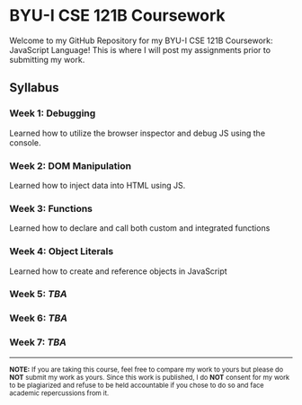 # BYU-I CSE 121B Coursework

Welcome to my GitHub Repository for my BYU-I CSE 121B Coursework: JavaScript Language! This is where I will post my assignments prior to submitting my work.

## Syllabus

### Week 1: Debugging

Learned how to utilize the browser inspector and debug JS using the console.

### Week 2: DOM Manipulation

Learned how to inject data into HTML using JS.

### Week 3: Functions

Learned how to declare and call both custom and integrated functions

### Week 4: Object Literals

Learned how to create and reference objects in JavaScript

### Week 5: *TBA*

### Week 6: *TBA*

### Week 7: *TBA*

---
<sub>**NOTE:** If you are taking this course, feel free to compare my work to yours but please do **NOT** submit my work as yours. Since this work is published, I do **NOT** consent for my work to be plagiarized and refuse to be held accountable if you chose to do so and face academic repercussions from it.</sub>
